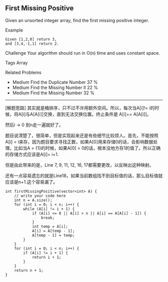 ## First Missing Positive  ##

Given an unsorted integer array, find the first missing positive integer.

Example

	Given [1,2,0] return 3,
	and [3,4,-1,1] return 2.

Challenge 
Your algorithm should run in O(n) time and uses constant space.

Tags 
Array

Related Problems 

- Medium Find the Duplicate Number 37 %
- Medium Find the Missing Number II 22 %
- Medium Find the Missing Number 32 %

----------
[解题思路]
其实就是桶排序，只不过不许用额外空间。所以，每次当A[i]!= i的时候，将A[i]与A[A[i]]交换，直到无法交换位置。终止条件是 A[i]== A[A[i]]。

然后i -> 0 到n走一遍就好了。

题目说清楚了，很简单，但是实现起来还是有些细节比较烦人。首先，不能按照A[i] = i来存，因为题目要求寻找正数，如果A[0]用来存储0的话，会影响数据处理。比如当A = {1}的时候，如果A[0] = 0的话，根本没地方存1的值了。所以正确的存储方式应该是A[i]= i+1.

但是由此带来的是，Line 7, 9, 11, 12, 16, 17都需要更改，以反映出这种映射。

还有一点容易遗忘的就是Line18，如果当前数组找不到目标值的话，那么目标值就应该是n+1.这个容易漏了。

	int firstMissingPositive(vector<int> A) {
	    // write your code here
	    int n = A.size();
	    for (int i = 0; i < n; i++) {
	        while (A[i] != i + 1) {
	            if (A[i] <= 0 || A[i] > n || A[i] == A[A[i] - 1]) {
	                break;
	            }
	            int temp = A[i];
	            A[i] = A[temp - 1];
	            A[temp - 1] = temp;
	        }
	    }
	    for (int i = 0; i < n; i++) {
	        if (A[i] != i + 1) {
	            return i + 1;
	        }
	    }
	    return n + 1;
	}
